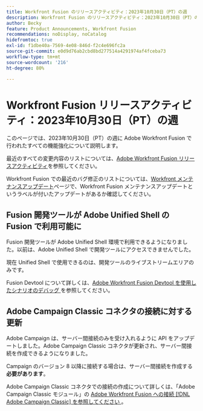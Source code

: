 ```yaml
---
title: Workfront Fusion のリリースアクティビティ：2023年10月30日（PT）の週
description: Workfront Fusion のリリースアクティビティ：2023年10月30日（PT）の週
author: Becky
feature: Product Announcements, Workfront Fusion
recommendations: noDisplay, noCatalog
hidefromtoc: true
exl-id: f1dbe40a-7569-4e08-846d-f2c4e696fc2a
source-git-commit: e0d9d76ab2cbd8bd277514a4291974af4fceba73
workflow-type: tm+mt
source-wordcount: '216'
ht-degree: 80%

---
```


# Workfront Fusion リリースアクティビティ：2023年10月30日（PT）の週

このページでは、2023年10月30日（PT）の週に Adobe Workfront Fusion で行われたすべての機能強化について説明します。

最近のすべての変更内容のリストについては、[Adobe Workfront Fusion リリースアクティビティ](/help/workfront-fusion/fusion-product-releases/fusion-release-activity.md)を参照してください。

Workfront Fusion での最近のバグ修正のリストについては、[Workfront メンテナンスアップデート](https://experienceleague.adobe.com/docs/workfront-known-issues/releases/current-updates.html?lang=ja)ページで、Workfront Fusion メンテナンスアップデートというラベルが付いたアップデートがあるか確認してください。

## Fusion 開発ツールが Adobe Unified Shell の Fusion で利用可能に

Fusion 開発ツールが Adobe Unified Shell 環境で利用できるようになりました。以前は、Adobe Unified Shell で開発ツールにアクセスできませんでした。

現在 Unified Shell で使用できるのは、開発ツールのライブストリームエリアのみです。

Fusion Devtool について詳しくは、[Adobe Workfront Fusion Devtool を使用したシナリオのデバッグ ](/help/workfront-fusion/manage-scenarios/debug-a-scenario.md) を参照してください。

## Adobe Campaign Classic コネクタの接続に対する更新

Adobe Campaign は、サーバー間接続のみを受け入れるように API をアップデートしました。Adobe Campaign Classic コネクタが更新され、サーバー間接続を作成できるようになりました。

Campaign のバージョン 8 以降に接続する場合は、サーバー間接続を作成する&#x200B;**必要があります**。

Adobe Campaign Classic コネクタでの接続の作成について詳しくは、「Adobe Campaign Classic モジュール」の [Adobe Workfront Fusion への接続  [!DNL Adobe Campaign Classic]  を参照してください ](/help/workfront-fusion/references/apps-and-modules/adobe-connectors/adobe-campaign-classic-connector.md#connect-adobe-campaign-to-adobe-workfront-fusion)。
